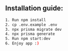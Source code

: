 ## Installation guide:

```bash
1. Run npm install
2. cp .env.example .env
3. npx prisma migrate dev
4. npx prisma generate
5. Run npm start:dev
6. Enjoy app :)
```